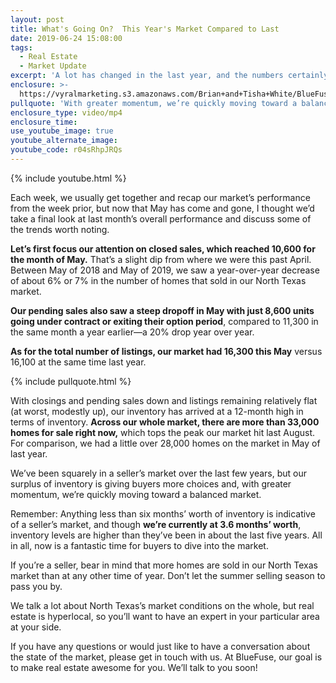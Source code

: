 ```yaml
---
layout: post
title: What's Going On?  This Year's Market Compared to Last
date: 2019-06-24 15:08:00
tags:
  - Real Estate
  - Market Update
excerpt: 'A lot has changed in the last year, and the numbers certainly bear that out.'
enclosure: >-
  https://vyralmarketing.s3.amazonaws.com/Brian+and+Tisha+White/BlueFuse+Realty-+May's+Market+Trends+and+What+They+Could+Mean+for+Buyers+and+Sellers.mp4
pullquote: 'With greater momentum, we’re quickly moving toward a balanced market.'
enclosure_type: video/mp4
enclosure_time:
use_youtube_image: true
youtube_alternate_image:
youtube_code: r04sRhpJRQs
---
```


{% include youtube.html %}

Each week, we usually get together and recap our market’s performance from the week prior, but now that May has come and gone, I thought we’d take a final look at last month’s overall performance and discuss some of the trends worth noting.&nbsp;

**Let’s first focus our attention on closed sales, which reached 10,600 for the month of May.** That’s a slight dip from where we were this past April. Between May of 2018 and May of 2019, we saw a year-over-year decrease of about 6% or 7% in the number of homes that sold in our North Texas market. &nbsp;

**Our pending sales also saw a steep dropoff in May with just 8,600 units going under contract or exiting their option period**, compared to 11,300 in the same month a year earlier—a 20% drop year over year. &nbsp; &nbsp;

**As for the total number of listings, our market had 16,300 this May** versus 16,100 at the same time last year.

{% include pullquote.html %}

With closings and pending sales down and listings remaining relatively flat (at worst, modestly up), our inventory has arrived at a 12-month high in terms of inventory. **Across our whole market, there are more than 33,000 homes for sale right now,** which tops the peak our market hit last August. For comparison, we had a little over 28,000 homes on the market in May of last year.&nbsp;

We’ve been squarely in a seller’s market over the last few years, but our surplus of inventory is giving buyers more choices and, with greater momentum, we’re quickly moving toward a balanced market. &nbsp;

Remember: Anything less than six months’ worth of inventory is indicative of a seller’s market, and though **we’re currently at 3.6 months’ worth**, inventory levels are higher than they’ve been in about the last five years. All in all, now is a fantastic time for buyers to dive into the market.&nbsp;

If you’re a seller, bear in mind that more homes are sold in our North Texas market than at any other time of year. Don’t let the summer selling season to pass you by.&nbsp;

We talk a lot about North Texas’s market conditions on the whole, but real estate is hyperlocal, so you’ll want to have an expert in your particular area at your side.&nbsp;

If you have any questions or would just like to have a conversation about the state of the market, please get in touch with us. At BlueFuse, our goal is to make real estate awesome for you. We’ll talk to you soon\!&nbsp;
